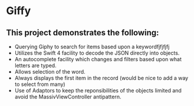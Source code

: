 # Giffy

## This project demonstrates the following:

- Querying Giphy to search for items based upon a keywordfjfjfjfj
- Utilizes the Swift 4 facility to decode the JSON directly into objects. 
- An autocomplete facility which changes and filters based upon what letters are typed. 
- Allows selection of the word.
- Always displays the first item in the record (would be nice to add a way to select from many)
- Use of Adaptors to keep the reponsibilities of the objects limited and avoid the MassivViewController antipattern. 
